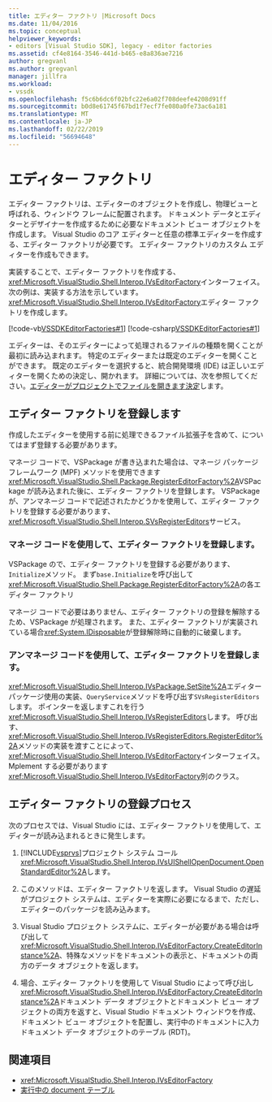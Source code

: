 ```yaml
---
title: エディター ファクトリ |Microsoft Docs
ms.date: 11/04/2016
ms.topic: conceptual
helpviewer_keywords:
- editors [Visual Studio SDK], legacy - editor factories
ms.assetid: cf4e8164-3546-441d-b465-e8a836ae7216
author: gregvanl
ms.author: gregvanl
manager: jillfra
ms.workload:
- vssdk
ms.openlocfilehash: f5c6b6dc6f02bfc22e6a02f708deefe4208d91ff
ms.sourcegitcommit: b0d8e61745f67bd1f7ecf7fe080a0fe73ac6a181
ms.translationtype: MT
ms.contentlocale: ja-JP
ms.lasthandoff: 02/22/2019
ms.locfileid: "56694648"
---
```

# <a name="editor-factories"></a>エディター ファクトリ
エディター ファクトリは、エディターのオブジェクトを作成し、物理ビューと呼ばれる、ウィンドウ フレームに配置されます。 ドキュメント データとエディターとデザイナーを作成するために必要なドキュメント ビュー オブジェクトを作成します。 Visual Studio のコア エディターと任意の標準エディターを作成する、エディター ファクトリが必要です。 エディター ファクトリのカスタム エディターを作成もできます。

 実装することで、エディター ファクトリを作成する、<xref:Microsoft.VisualStudio.Shell.Interop.IVsEditorFactory>インターフェイス。 次の例は、実装する方法を示しています。<xref:Microsoft.VisualStudio.Shell.Interop.IVsEditorFactory>エディター ファクトリを作成します。

 [!code-vb[VSSDKEditorFactories#1](../extensibility/codesnippet/VisualBasic/editor-factories_1.vb)]
 [!code-csharp[VSSDKEditorFactories#1](../extensibility/codesnippet/CSharp/editor-factories_1.cs)]

 エディターは、そのエディターによって処理されるファイルの種類を開くことが最初に読み込まれます。 特定のエディターまたは既定のエディターを開くことができます。 既定のエディターを選択すると、統合開発環境 (IDE) は正しいエディターを開くための決定し、開かれます。 詳細については、次を参照してください。[エディターがプロジェクトでファイルを開きます決定](../extensibility/internals/determining-which-editor-opens-a-file-in-a-project.md)します。

## <a name="register-editor-factories"></a>エディター ファクトリを登録します
 作成したエディターを使用する前に処理できるファイル拡張子を含めて、についてはまず登録する必要があります。

 マネージ コードで、VSPackage が書き込まれた場合は、マネージ パッケージ フレームワーク (MPF) メソッドを使用できます<xref:Microsoft.VisualStudio.Shell.Package.RegisterEditorFactory%2A>VSPackage が読み込まれた後に、エディター ファクトリを登録します。 VSPackage が、アンマネージ コードで記述されたかどうかを使用して、エディター ファクトリを登録する必要があります、<xref:Microsoft.VisualStudio.Shell.Interop.SVsRegisterEditors>サービス。

### <a name="register-an-editor-factory-by-using-managed-code"></a>マネージ コードを使用して、エディター ファクトリを登録します。
 VSPackage ので、エディター ファクトリを登録する必要があります、`Initialize`メソッド。 まず`base.Initialize`を呼び出して<xref:Microsoft.VisualStudio.Shell.Package.RegisterEditorFactory%2A>の各エディター ファクトリ

 マネージ コードで必要はありません、エディター ファクトリの登録を解除するため、VSPackage が処理されます。 また、エディター ファクトリが実装されている場合<xref:System.IDisposable>が登録解除時に自動的に破棄します。

### <a name="register-an-editor-factory-by-using-unmanaged-code"></a>アンマネージ コードを使用して、エディター ファクトリを登録します。
 <xref:Microsoft.VisualStudio.Shell.Interop.IVsPackage.SetSite%2A>エディター パッケージ使用の実装、`QueryService`メソッドを呼び出す`SVsRegisterEditors`します。 ポインターを返しますこれを行う<xref:Microsoft.VisualStudio.Shell.Interop.IVsRegisterEditors>します。 呼び出す、<xref:Microsoft.VisualStudio.Shell.Interop.IVsRegisterEditors.RegisterEditor%2A>メソッドの実装を渡すことによって、<xref:Microsoft.VisualStudio.Shell.Interop.IVsEditorFactory>インターフェイス。 Mplement する必要があります<xref:Microsoft.VisualStudio.Shell.Interop.IVsEditorFactory>別のクラス。

## <a name="the-editor-factory-registration-process"></a>エディター ファクトリの登録プロセス
 次のプロセスでは、Visual Studio には、エディター ファクトリを使用して、エディターが読み込まれるときに発生します。

1. [!INCLUDE[vsprvs](../code-quality/includes/vsprvs_md.md)]プロジェクト システム コール<xref:Microsoft.VisualStudio.Shell.Interop.IVsUIShellOpenDocument.OpenStandardEditor%2A>します。

2. このメソッドは、エディター ファクトリを返します。 Visual Studio の遅延がプロジェクト システムは、エディターを実際に必要になるまで、ただし、エディターのパッケージを読み込みます。

3. Visual Studio プロジェクト システムに、エディターが必要がある場合は呼び出して<xref:Microsoft.VisualStudio.Shell.Interop.IVsEditorFactory.CreateEditorInstance%2A>、特殊なメソッドをドキュメントの表示と、ドキュメントの両方のデータ オブジェクトを返します。

4. 場合、エディター ファクトリを使用して Visual Studio によって呼び出し<xref:Microsoft.VisualStudio.Shell.Interop.IVsEditorFactory.CreateEditorInstance%2A>ドキュメント データ オブジェクトとドキュメント ビュー オブジェクトの両方を返すと、Visual Studio ドキュメント ウィンドウを作成、ドキュメント ビュー オブジェクトを配置し、実行中のドキュメントに入力ドキュメント データ オブジェクトのテーブル (RDT)。

## <a name="see-also"></a>関連項目
- <xref:Microsoft.VisualStudio.Shell.Interop.IVsEditorFactory>
- [実行中の document テーブル](../extensibility/internals/running-document-table.md)